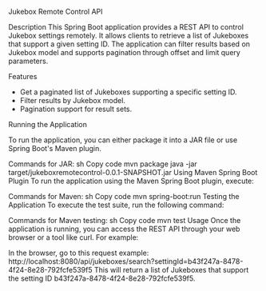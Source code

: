 Jukebox Remote Control API

Description
This Spring Boot application provides a REST API to control Jukebox settings remotely. It allows clients to retrieve a list of Jukeboxes that support a given setting ID. The application can filter results based on Jukebox model and supports pagination through offset and limit query parameters.

Features

- Get a paginated list of Jukeboxes supporting a specific setting ID.
- Filter results by Jukebox model.
- Pagination support for result sets.


Running the Application

To run the application, you can either package it into a JAR file or use Spring Boot's Maven plugin.

Commands for JAR:
sh
Copy code
mvn package
java -jar target/jukeboxremotecontrol-0.0.1-SNAPSHOT.jar
Using Maven Spring Boot Plugin
To run the application using the Maven Spring Boot plugin, execute:

Commands for Maven:
sh
Copy code
mvn spring-boot:run
Testing the Application
To execute the test suite, run the following command:

Commands for Maven testing:
sh
Copy code
mvn test
Usage
Once the application is running, you can access the REST API through your web browser or a tool like curl. For example:

In the browser, go to this request example:
http://localhost:8080/api/jukeboxes/search?settingId=b43f247a-8478-4f24-8e28-792fcfe539f5
This will return a list of Jukeboxes that support the setting ID b43f247a-8478-4f24-8e28-792fcfe539f5.
